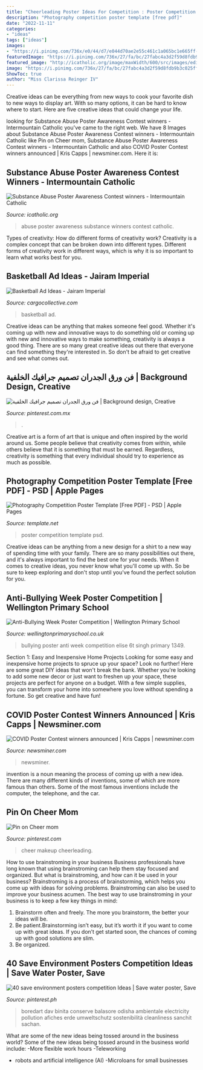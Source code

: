 ```yaml
---
title: "Cheerleading Poster Ideas For Competition : Poster Competition Template Psd"
description: "Photography competition poster template [free pdf]"
date: "2022-11-11"
categories:
- "ideas"
tags: ["ideas"]
images:
- "https://i.pinimg.com/736x/e0/44/d7/e044d70ae2e55c461c1a065bc1e665ff--cheerleading-makeup-cheer-makeup.jpg"
featuredImage: "https://i.pinimg.com/736x/27/fa/bc/27fabc4a3d2f59d8fdb9b3c025ff7561.jpg"
featured_image: "http://icatholic.org/image/maxWidth/600/src/images/editions/2011-03-11/p10a4_web.jpg"
image: "https://i.pinimg.com/736x/27/fa/bc/27fabc4a3d2f59d8fdb9b3c025ff7561.jpg"
ShowToc: true
author: "Miss Clarissa Reinger IV"
---
```



Creative ideas can be everything from new ways to cook your favorite dish to new ways to display art. With so many options, it can be hard to know where to start. Here are five creative ideas that could change your life.

	

		
looking for Substance Abuse Poster Awareness Contest winners - Intermountain Catholic you've came to the right web. We have 8 Images about Substance Abuse Poster Awareness Contest winners - Intermountain Catholic like Pin on Cheer mom, Substance Abuse Poster Awareness Contest winners - Intermountain Catholic and also COVID Poster Contest winners announced | Kris Capps | newsminer.com. Here it is:
		
    
## Substance Abuse Poster Awareness Contest Winners - Intermountain Catholic

<img loading=lazy src="http://icatholic.org/image/maxWidth/600/src/images/editions/2011-03-11/p10a4_web.jpg" onerror="this.onerror=null;this.src='https://tse2.mm.bing.net/th?id=OIP.5SbRzmN9Rhl7Avh0dxcIsgAAAA&amp;pid=15.1';" alt="Substance Abuse Poster Awareness Contest winners - Intermountain Catholic">

_Source: icatholic.org_

>abuse poster awareness substance winners contest catholic. 

	

Types of creativity: How do different forms of creativity work?
Creativity is a complex concept that can be broken down into different types. Different forms of creativity work in different ways, which is why it is so important to learn what works best for you.

    
## Basketball Ad Ideas - Jairam Imperial

<img loading=lazy src="https://payload.cargocollective.com/1/3/99813/1881191/dirknike.jpg" onerror="this.onerror=null;this.src='https://tse2.mm.bing.net/th?id=OIP.JeLFiltPQ7NsQ7JIv51XXgHaLA&amp;pid=15.1';" alt="Basketball Ad Ideas - Jairam Imperial">

_Source: cargocollective.com_

>basketball ad. 

	

Creative ideas can be anything that makes someone feel good. Whether it's coming up with new and innovative ways to do something old or coming up with new and innovative ways to make something, creativity is always a good thing. There are so many great creative ideas out there that everyone can find something they're interested in. So don't be afraid to get creative and see what comes out.

    
## فن ورق الجدران تصميم جرافيك الخلفية | Background Design, Creative

<img loading=lazy src="https://i.pinimg.com/736x/27/fa/bc/27fabc4a3d2f59d8fdb9b3c025ff7561.jpg" onerror="this.onerror=null;this.src='https://tse2.mm.bing.net/th?id=OIP.phJOYgpDL3-gR7ZTdjSVkQHaDs&amp;pid=15.1';" alt="فن ورق الجدران تصميم جرافيك الخلفية | Background design, Creative">

_Source: pinterest.com.mx_

>. 

	

Creative art is a form of art that is unique and often inspired by the world around us. Some people believe that creativity comes from within, while others believe that it is something that must be earned. Regardless, creativity is something that every individual should try to experience as much as possible.

    
## Photography Competition Poster Template [Free PDF] - PSD | Apple Pages

<img loading=lazy src="https://images.template.net/26955/Photography-Competition-Poster-Template.jpeg" onerror="this.onerror=null;this.src='https://tse4.mm.bing.net/th?id=OIP.Y9FbZM8-ZtEZbsHQzciougHaLc&amp;pid=15.1';" alt="Photography Competition Poster Template [Free PDF] - PSD | Apple Pages">

_Source: template.net_

>poster competition template psd. 

	

Creative ideas can be anything from a new design for a shirt to a new way of spending time with your family. There are so many possibilities out there, and it's always important to find the best one for your needs. When it comes to creative ideas, you never know what you'll come up with. So be sure to keep exploring and don't stop until you've found the perfect solution for you.

    
## Anti-Bullying Week Poster Competition | Wellington Primary School

<img loading=lazy src="http://www.wellingtonprimaryschool.co.uk/wp-content/uploads/sites/7/2014/12/IMG_1349.jpg" onerror="this.onerror=null;this.src='https://tse3.mm.bing.net/th?id=OIP.6kcu2I18rUuTNR5rANKnIAHaNL&amp;pid=15.1';" alt="Anti-Bullying Week Poster Competition | Wellington Primary School">

_Source: wellingtonprimaryschool.co.uk_

>bullying poster anti week competition elise 6t singh primary 1349. 

	

Section 1: Easy and Inexpensive Home Projects
Looking for some easy and inexpensive home projects to spruce up your space? Look no further! Here are some great DIY ideas that won't break the bank.
Whether you're looking to add some new decor or just want to freshen up your space, these projects are perfect for anyone on a budget. With a few simple supplies, you can transform your home into somewhere you love without spending a fortune. So get creative and have fun!

    
## COVID Poster Contest Winners Announced | Kris Capps | Newsminer.com

<img loading=lazy src="https://bloximages.newyork1.vip.townnews.com/newsminer.com/content/tncms/assets/v3/editorial/4/5a/45ac88fe-df60-11ea-ba98-0bf848d666b9/5f388c8cae53b.image.jpg" onerror="this.onerror=null;this.src='https://tse1.mm.bing.net/th?id=OIP.eDa2atm2wBrv2rBu3wQUHQHaLU&amp;pid=15.1';" alt="COVID Poster Contest winners announced | Kris Capps | newsminer.com">

_Source: newsminer.com_

>newsminer. 

	

invention is a noun meaning the process of coming up with a new idea. There are many different kinds of inventions, some of which are more famous than others. Some of the most famous inventions include the computer, the telephone, and the car.

    
## Pin On Cheer Mom

<img loading=lazy src="https://i.pinimg.com/736x/e0/44/d7/e044d70ae2e55c461c1a065bc1e665ff--cheerleading-makeup-cheer-makeup.jpg" onerror="this.onerror=null;this.src='https://tse2.mm.bing.net/th?id=OIP.JWncbLvr3EFR8W4EUsTgGQHaJ3&amp;pid=15.1';" alt="Pin on Cheer mom">

_Source: pinterest.com_

>cheer makeup cheerleading. 

	

How to use brainstroming in your business
Business professionals have long known that using brainstroming can help them stay focused and organized. But what is brainstroming, and how can it be used in your business? Brainstroming is a process of brainstorming, which helps you come up with ideas for solving problems. Brainstroming can also be used to improve your business acumen. 
The best way to use brainstroming in your business is to keep a few key things in mind: 
1) Brainstorm often and freely. The more you brainstorm, the better your ideas will be. 
2) Be patient.Brainstorming isn’t easy, but it’s worth it if you want to come up with great ideas. If you don’t get started soon, the chances of coming up with good solutions are slim. 
3) Be organized.

    
## 40 Save Environment Posters Competition Ideas | Save Water Poster, Save

<img loading=lazy src="https://i.pinimg.com/736x/bc/79/1f/bc791faf800977b6039e0f9cf46c64ca.jpg" onerror="this.onerror=null;this.src='https://tse2.mm.bing.net/th?id=OIP.-l_YLcuEJmz7hnYzkPpQMQHaKu&amp;pid=15.1';" alt="40 save environment posters competition Ideas | Save water poster, Save">

_Source: pinterest.ph_

>boredart dav binita conserve balasore odisha ambientale electricity pollution afiches erde umweltschutz sostenibilità cleanliness sanchit sachan. 

	

What are some of the new ideas being tossed around in the business world?
Some of the new ideas being tossed around in the business world include: 
-More flexible work hours 
-Teleworking 
- robots and artificial intelligence (AI) 
-Microloans for small businesses


